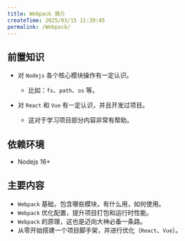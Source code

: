 ```yaml
---
title: Webpack 简介
createTime: 2025/03/15 11:39:45
permalink: /Webpack/
---
```


## 前置知识

- 对 `Nodejs` 各个核心模块操作有一定认识。

  - 比如：`fs`、`path`、`os` 等。

- 对 `React` 和 `Vue` 有一定认识，并且开发过项目。
  - 这对于学习项目部分内容非常有帮助。

## 依赖环境

- Nodejs 16+

## 主要内容

- `Webpack` 基础，包含哪些模块，有什么用，如何使用。
- `Webpack` 优化配置，提升项目打包和运行时性能。
- `Webpack` 的原理，这也是迈向大神必备一条路。
- 从零开始搭建一个项目脚手架，并进行优化（`React`、`Vue`）。
